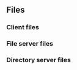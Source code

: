 <a id="files"></a>
Files
-----

### Client files

### File server files

### Directory server files

